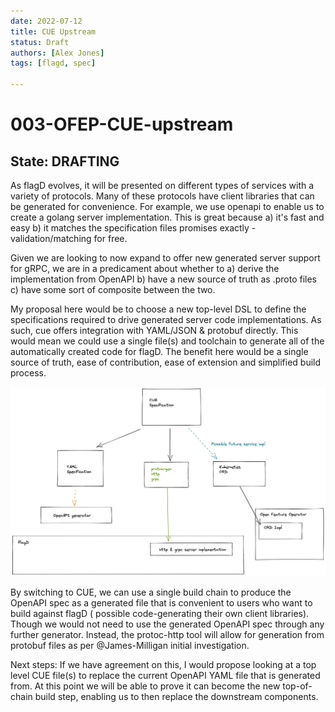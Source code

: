 ```yaml
---
date: 2022-07-12
title: CUE Upstream
status: Draft
authors: [Alex Jones]
tags: [flagd, spec]

---
```

# 003-OFEP-CUE-upstream

## State: DRAFTING

As flagD evolves, it will be presented on different types of services with a variety of protocols.
Many of these protocols have client libraries that can be generated for convenience.
For example, we use openapi to enable us to create a golang server implementation.
This is great because a) it's fast and easy b) it matches the specification files promises exactly - validation/matching for free.

Given we are looking to now expand to offer new generated server support for gRPC, we are in a predicament about whether to a) derive the implementation from OpenAPI b) have a new source of truth as .proto files c) have some sort of composite between the two.

My proposal here would be to choose a new top-level DSL to define the specifications required to drive generated server code implementations. As such, cue offers integration with YAML/JSON & protobuf directly.
This would mean we could use a single file(s) and toolchain to generate all of the automatically created code for flagD.
The benefit here would be a single source of truth, ease of contribution, ease of extension and simplified build process.

![unlabelled_image](images/003-01.png "unlabelled_image")



By switching to CUE, we can use a single build chain to produce the OpenAPI spec as a generated file that is convenient to users who want to build against flagD ( possible code-generating their own client libraries). Though we would not need to use the generated OpenAPI spec through any further generator. Instead, the protoc-http tool will allow for generation from protobuf files as per @James-Milligan initial investigation.

Next steps:
If we have agreement on this, I would propose looking at a top level CUE file(s) to replace the current OpenAPI YAML file that is generated from. At this point we will be able to prove it can become the new top-of-chain build step, enabling us to then replace the downstream components.